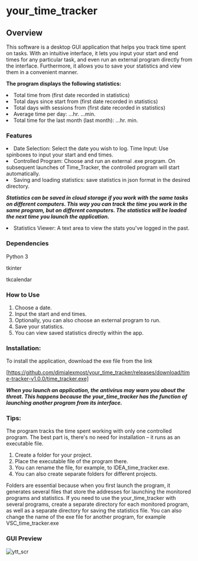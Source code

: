 # your_time_tracker
## Overview
This software is a desktop GUI application that helps you  track time spent on tasks. 
With an intuitive interface, it lets you input your start and end times for any particular task, 
and even run an external program directly from the interface. 
Furthermore, it allows you to save your statistics and view them in a convenient manner.

**The program displays the following statistics:**
<li>
     Total time from (first date recorded in statistics)
  <li>
     Total days since start from (first date recorded in statistics) 
    <li> 
     Total days with sessions from (first date recorded in statistics)
  <li>   
     Average time per day: ...hr. ...min.
  <li>  
     Total time for the last month (last month): ...hr. min.

### Features
<li>
    Date Selection: Select the date you wish to log.
    Time Input: Use spinboxes to input your start and end times.
  <li>
    Controlled Program: Choose and run an external .exe program.
    On subsequent launches of Time_Tracker, the controlled program will start automatically.
    <li>
    Saving and loading statistics: save statistics in json format in the desired directory. 
    
***Statistics can be saved in cloud storage if you work with the same tasks on different computers. 
    This way you can track the time you work in the same program, but on different computers.
    The statistics will be loaded the next time you launch the application.***
    
  <li>
    Statistics Viewer: A text area to view the stats you've logged in the past.

### Dependencies
Python 3 

tkinter 

tkcalendar
    
### How to Use

   1. Choose a date.
   2. Input the start and end times.
   3. Optionally, you can also choose an external program to run.
   4. Save your statistics.
   5. You can view saved statistics directly within the app.

###  Installation: 
To install the application, download the exe file from the link

[https://github.com/dimialexmost/your_time_tracker/releases/download/time-tracker-v1.0.0/time_tracker.exe]

***When you launch an application, the antivirus may warn you about the threat. 
    This happens because the your_time_tracker has the function of launching another program 
    from its interface.*** 
  
  ###  Tips:   
  The program tracks the time spent working with only one controlled program.
The best part is, there's no need for installation – it runs as an executable file.
1. Create a folder for your project.
2. Place the executable file of the program there.
3. You can rename the file, for example, to IDEA_time_tracker.exe.
4. You can also create separate folders for different projects.

Folders are essential because when you first launch the program, it generates several files that store the addresses for launching the monitored programs and statistics.
  If you need to use the your_time_tracker with several programs,
      create a separate directory for each monitored program,
      as well as a separate directory for saving the statistics file.
      You can also change the name of the exe file for another program, for example VSC_time_tracker.exe


###  GUI Preview
![ytt_scr](https://github.com/dimialexmost/your_time_tracker/assets/96769947/133d5f16-e41f-43fa-90c4-04c7519eede6)
